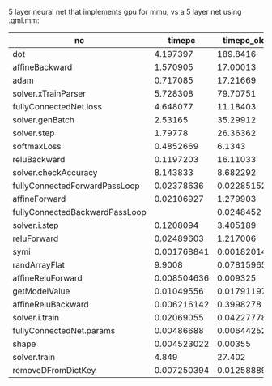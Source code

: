 5 layer neural net that implements gpu for mmu, vs a 5 layer net using .qml.mm:


| nc                              | timepc      | timepc_old  | pct         | pct_old      | faster | 
|---------------------------------|-------------|-------------|-------------|--------------|--------| 
| dot                             | 4.197397    | 189.8416    | 67.0992     | 81.91524     | 1      | 
| affineBackward                  | 1.570905    | 17.00013    | 7.874734    | 1.294487     | 1      | 
| adam                            | 0.717085    | 17.21669    | 7.189301    | 2.621956     | 1      | 
| solver.xTrainParser             | 5.728308    | 79.70751    | 5.851577    | 1.537578     | 1      | 
| fullyConnectedNet.loss          | 4.648077    | 11.18403    | 5.540673    | 0.6245188    | 1      | 
| solver.genBatch                 | 2.53165     | 35.29912    | 2.538164    | 0.5375756    | 1      | 
| solver.step                     | 1.79778     | 26.36362    | 1.802405    | 0.4014955    | 1      | 
| softmaxLoss                     | 0.4852669   | 6.1343      | 0.4865156   | 0.09342017   | 1      | 
| reluBackward                    | 0.1197203   | 16.11033    | 0.4801133   | 0.9813863    | 1      | 
| solver.checkAccuracy            | 8.143833    | 8.682292    | 0.1542952   | 0.03525971   | 1      | 
| fullyConnectedForwardPassLoop   | 0.02378636  | 0.02285152  | 0.1417709   | 0.006380167  | 0      | 
| affineForward                   | 0.02106927  | 1.279903    | 0.1255766   | 0.3573503    | 1      | 
| fullyConnectedBackwardPassLoop| | 0.0248452   | 0.03345556  | 0.1245456   | 0.002547498  | 1      | 
| solver.i.step                   | 0.1208094   | 3.405189    | 0.1211203   | 0.05185813   | 1      | 
| reluForward                     | 0.02489603  | 1.217006    | 0.1187078   | 0.2718315    | 1      | 
| symi                            | 0.001768841 | 0.001820141 | 0.1097967   | 0.003501858  | 1      | 
| randArrayFlat                   | 9.9008      | 0.07815965  | 0           |              | 0      | 
| affineReluForward               | 0.008504636 | 0.009325    | 0.04055132  | 0.00208284   | 1      | 
| getModelValue                   | 0.01049556  | 0.01791197  | 0.03170025  | 0.0008607854 | 1      | 
| affineReluBackward              | 0.006216142 | 0.3998278   | 0.02492854  | 0.02435615   | 1      | 
| solver.i.train                  | 0.02069055  | 0.04227778  | 0.02074379  | 0.0006438546 | 1      | 
| fullyConnectedNet.params        | 0.00486688  | 0.006442529 | 0.01561409  | 0.0005690625 | 1      | 
| shape                           | 0.004523022 | 0.00355     | 0.009926263 | 0.001009185  | 0      | 
| solver.train                    | 4.849       | 27.402      | 0.007655869 | 0.009273537  | 1      | 
| removeDFromDictKey              | 0.007250394 | 0.01258889  | 0.007269049 | 0.0001917181 | 1      | 

